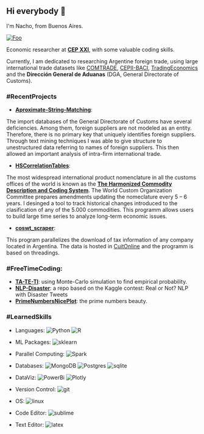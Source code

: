 ## Hi everybody 👋

I'm Nacho, from Buenos Aires. 

<a href="https://www.linkedin.com/in/ignacio-ibarra-116194150" rel="ignacio-ibarra">![Foo](https://img.shields.io/badge/linkedin-%230077B5.svg?style=for-the-badge&logo=linkedin&logoColor=white)</a>


Economic researcher at [**CEP XXI**](https://www.argentina.gob.ar/produccion/cep), with some valuable coding skills. 

Currently, I am dedicated to researching Argentine foreign trade, using large international trade datasets like [COMTRADE](https://comtrade.un.org/data/doc/api/), [CEPII-BACI](http://www.cepii.fr/cepii/en/bdd_modele/presentation.asp?id=37), [TradingEconomics](https://tradingeconomics.com/api/) and the **Dirección General de Aduanas** (DGA, General Directorate of Customs). 

### #RecentProjects  

  * [**Aproximate-String-Matching**](https://github.com/Ignacio-Ibarra/Approximate-String-Matching): 

The import databases of the General Directorate of Customs have several deficiencies. Among them, foreign suppliers are not modeled as an entity. Therefore, there is no primary key that uniquely identifies foreign suppliers. Through text mining techniques I was able to give structure to unestructured data referring to names of foreign suppliers. This then allowed an important analysis of intra-firm international trade.

  * [**HSCorrelationTables**](https://github.com/Ignacio-Ibarra/HSCorrelationTables):

The most widespread international product nomenclature in all the customs offices of the world is known as the [**The Harmonized Commodity Description and Coding System**](http://www.wcoomd.org/en/topics/nomenclature/overview/what-is-the-harmonized-system.aspx#:~:text=The%20Harmonized%20Commodity%20Description%20and,World%20Customs%20Organization%20(WCO).). The World Custom Organization Committee prepares amendments updating the nomeclature every 5 – 6 years. I desinged a tool to track historical changes introduced to the clasification of any of the 5.000 commodities. This programm allows users to build large time series to analyze long-term economic issues. 

  * [**coswt_scraper**](https://github.com/Ignacio-Ibarra/coswt_scraper): 

This program parallelizes the download of tax information of any company located in Argentina. The data is hosted in [CuitOnline](https://www.cuitonline.com/) and the programm is based on threadings. 

### #FreeTimeCoding: 

  * [**TA-TE-TI**](https://github.com/Ignacio-Ibarra/TA-TE-TI-simulation): using Monte-Carlo simulation to find empirical probability. 
  * [**NLP-Disaster**](https://github.com/Ignacio-Ibarra/NLP-Disasters): a repo based on the Kaggle contest: Real or Not? NLP with Disaster Tweets
  * [**PrimeNumbersNicePlot**](https://github.com/Ignacio-Ibarra/PrimeNumbersNicePlot): the prime numbers beauty. 


### #LearnedSkills

  * Languages: ![Python](https://img.shields.io/badge/Python-FFD43B?style=for-the-badge&logo=python&logoColor=blue) ![R](https://img.shields.io/badge/r-%23276DC3.svg?style=for-the-badge&logo=r&logoColor=white)

  * ML Packages: ![sklearn](https://img.shields.io/badge/scikit_learn-F7931E?style=for-the-badge&logo=scikit-learn&logoColor=white)

  * Parallel Computing: ![Spark](https://img.shields.io/badge/Apache_Spark-FFFFFF?style=for-the-badge&logo=apachespark&logoColor=#E35A16)

  * Databases: ![MongoDB]( https://img.shields.io/badge/MongoDB-4EA94B?style=for-the-badge&logo=mongodb&logoColor=white) ![Postgres](https://img.shields.io/badge/PostgreSQL-316192?style=for-the-badge&logo=postgresql&logoColor=white) ![sqlite](https://img.shields.io/badge/SQLite-07405E?style=for-the-badge&logo=sqlite&logoColor=white)

  * DataViz: ![PowerBi](https://img.shields.io/badge/PowerBI-F2C811?style=for-the-badge&logo=Power%20BI&logoColor=white) ![Plotly](https://img.shields.io/badge/Plotly-239120?style=for-the-badge&logo=plotly&logoColor=white)

  * Version Control: ![git](https://img.shields.io/badge/GIT-E44C30?style=for-the-badge&logo=git&logoColor=white)

  * OS: ![linux](https://img.shields.io/badge/Linux-FCC624?style=for-the-badge&logo=linux&logoColor=black)

  * Code Editor: ![sublime](https://img.shields.io/badge/sublime_text-%23575757.svg?&style=for-the-badge&logo=sublime-text&logoColor=important)

  * Text Editor: ![latex](https://img.shields.io/badge/LaTeX-47A141?style=for-the-badge&logo=LaTeX&logoColor=white)